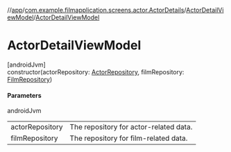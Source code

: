//[app](../../../index.md)/[com.example.filmapplication.screens.actor.ActorDetails](../index.md)/[ActorDetailViewModel](index.md)/[ActorDetailViewModel](-actor-detail-view-model.md)

# ActorDetailViewModel

[androidJvm]\
constructor(actorRepository: [ActorRepository](../../com.example.filmapplication.repository/-actor-repository/index.md), filmRepository: [FilmRepository](../../com.example.filmapplication.repository/-film-repository/index.md))

#### Parameters

androidJvm

| | |
|---|---|
| actorRepository | The repository for actor-related data. |
| filmRepository | The repository for film-related data. |
